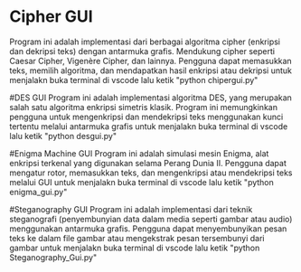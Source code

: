 # Cipher GUI
Program ini adalah implementasi dari berbagai algoritma cipher (enkripsi dan dekripsi teks) dengan antarmuka grafis. Mendukung cipher seperti Caesar Cipher, Vigenère Cipher, dan lainnya. Pengguna dapat memasukkan teks, memilih algoritma, dan mendapatkan hasil enkripsi atau dekripsi untuk menjalakn buka terminal di vscode lalu ketik "python chipergui.py"

#DES GUI
Program ini adalah implementasi algoritma DES, yang merupakan salah satu algoritma enkripsi simetris klasik. Program ini memungkinkan pengguna untuk mengenkripsi dan mendekripsi teks menggunakan kunci tertentu melalui antarmuka grafis untuk menjalakn buka terminal di vscode lalu ketik "python desgui.py"

#Enigma Machine GUI
Program ini adalah simulasi mesin Enigma, alat enkripsi terkenal yang digunakan selama Perang Dunia II. Pengguna dapat mengatur rotor, memasukkan teks, dan mengenkripsi atau mendekripsi teks melalui GUI untuk menjalakn buka terminal di vscode lalu ketik "python enigma_gui.py"

#Steganography GUI
Program ini adalah implementasi dari teknik steganografi (penyembunyian data dalam media seperti gambar atau audio) menggunakan antarmuka grafis. Pengguna dapat menyembunyikan pesan teks ke dalam file gambar atau mengekstrak pesan tersembunyi dari gambar untuk menjalakn buka terminal di vscode lalu ketik "python Steganography_Gui.py"
 
